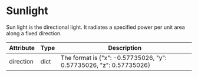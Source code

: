 # Sunlight

Sun light is the directional light. It radiates a specified power per unit area along a fixed direction.

|Attribute|Type|Description|
|---|---|---|
|direction|dict|The format is {"x": -0.57735026, "y": 0.57735026, "z": 0.57735026}|